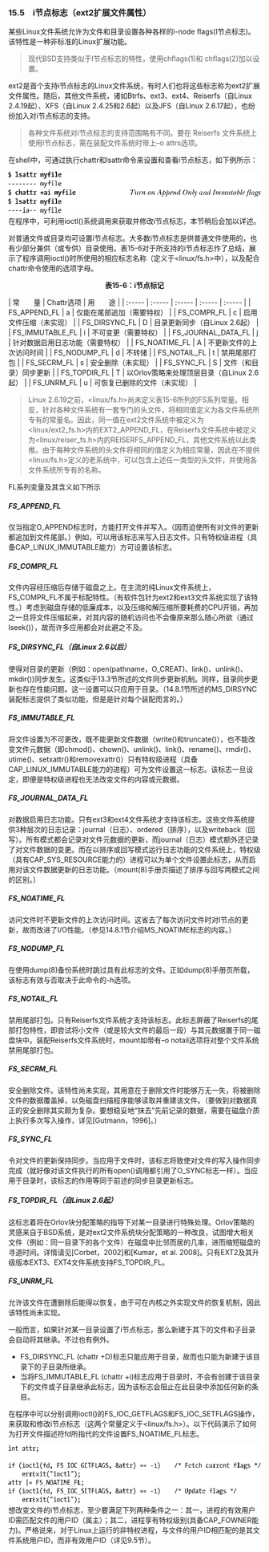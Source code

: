 ### 15.5　i节点标志（ext2扩展文件属性）

某些Linux文件系统允许为文件和目录设置各种各样的i-node flags(I节点标志)。该特性是一种非标准的Linux扩展功能。

> 现代BSD支持类似于I节点标志的特性，使用chflags(1)和 chflags(2)加以设置。

ext2是首个支持i节点标志的Linux文件系统，有时人们也将这些标志称为ext2扩展文件属性。随后，其他文件系统，诸如Btrfs、ext3、ext4、Reiserfs（自Linux 2.4.19起）、XFS（自Linux 2.4.25和2.6起）以及JFS（自Linux 2.6.17起），也纷纷加入对i节点标志的支持。

> 各种文件系统对i节点标志的支持范围略有不同。要在 Reiserfs 文件系统上使用I节点标志，需在装配文件系统时带上–o attrs选项。

在shell中，可通过执行chattr和lsattr命令来设置和查看i节点标志，如下例所示：



![366.png](../images/366.png)
在程序中，可利用ioctl()系统调用来获取并修改i节点标志，本节稍后会加以详述。

对普通文件或目录均可设置i节点标志。大多数i节点标志是供普通文件使用的，也有少部分兼供（或专供）目录使用。表15-6对于所支持的i节点标志作了总结，展示了程序调用ioctl()时所使用的相应标志名称（定义于<linux/fs.h>中），以及配合chattr命令使用的选项字母。

<center class="my_markdown"><b class="my_markdown">表15-6：i节点标记</b></center>

| 常　　量 | Chattr选项 | 用　　途 |
| :-----  | :-----  | :-----  | :-----  | :-----  |
| FS_APPEND_FL | a | 仅能在尾部追加（需要特权） |
| FS_COMPR_FL | c | 启用文件压缩（未实现） |
| FS_DIRSYNC_FL | D | 目录更新同步（自Linux 2.6起） |
| FS_IMMUTABLE_FL | i | 不可变更（需要特权） |
| FS_JOURNAL_DATA_FL | j | 针对数据启用日志功能（需要特权） |
| FS_NOATIME_FL | A | 不更新文件的上次访问时间 |
| FS_NODUMP_FL | d | 不转储 |
| FS_NOTAIL_FL | t | 禁用尾部打包 |
| FS_SECRM_FL | s | 安全删除（未实现） |
| FS_SYNC_FL | S | 文件（和目录）同步更新 |
| FS_TOPDIR_FL | T | 以Orlov策略来处理顶层目录（自Linux 2.6起） |
| FS_UNRM_FL | u | 可恢复已删除的文件（未实现） |

> Linux 2.6.19之前，<linux/fs.h>尚未定义表15-6所列的FS系列常量。相反，针对各种文件系统有一套专门的头文件，将相同值定义为各文件系统所专有的常量名。因此，同一值在ext2文件系统中被定义为<linux/ext2_fs.h>内的EXT2_APPEND_FL，在Reiserfs文件系统中被定义为<linux/reiser_fs.h>内的REISERFS_APPEND_FL，其他文件系统以此类推。由于每种文件系统的头文件将相同的值定义为相应常量，因此在不提供<linux/fs.h>定义的老系统中，可以包含上述任一类型的头文件，并使用各文件系统所专有的名称。

FL系列变量及其含义如下所示

##### FS_APPEND_FL

仅当指定O_APPEND标志时，方能打开文件并写入。（因而迫使所有对文件的更新都追加到文件尾部。）例如，可以用该标志来写入日志文件。只有特权级进程（具备CAP_LINUX_IMMUTABLE能力）方可设置该标志。

##### FS_COMPR_FL

文件内容经压缩后存储于磁盘之上。在主流的纯Linux文件系统上，FS_COMPR_FL不属于标配特性。（有软件包针为ext2和ext3文件系统实现了该特性。）考虑到磁盘存储的低廉成本，以及压缩和解压缩所要耗费的CPU开销，再加之一旦将文件压缩起来，对其内容的随机访问也不会像原来那么随心所欲（通过lseek()），故而许多应用都会对此避之不及。

##### FS_DIRSYNC_FL（自Linux 2.6以后）

使得对目录的更新（例如：open(pathname，O_CREAT)、link()、unlink()、mkdir())同步发生。这类似于13.3节所述的文件同步更新机制。同样，目录同步更新也存在性能问题。这一设置可以只应用于目录。（14.8.1节所述的MS_DIRSYNC装配标志提供了类似功能，但是是针对每个装配而言的。）

##### FS_IMMUTABLE_FL

将文件设置为不可更改，既不能更新文件数据（write()和truncate()），也不能改变文件元数据（即chmod()、chown()、unlink()、link()、rename()、rmdir()、utime()、setxattr()和removexattr()）只有特权级进程（具备CAP_LINUX_IMMUTABLE能力的进程）可为文件设置这一标志。该标志一旦设定，即便是特权级进程也无法改变文件的内容或元数据。

##### FS_JOURNAL_DATA_FL

对数据启用日志功能。只有ext3和ext4文件系统才支持该标志。这些文件系统提供3种层次的日志记录：journal（日志）、ordered（排序），以及writeback（回写）。所有模式都会记录对文件元数据的更新，而journal（日志）模式额外还记录了对文件数据的变更。而在以排序或回写模式运行日志功能的文件系统上，特权级（具有CAP_SYS_RESOURCE能力的）进程可以为单个文件设置此标志，从而启用对该文件数据更新的日志功能。（mount(8)手册页描述了排序与回写两模式之间的区别。）

##### FS_NOATIME_FL

访问文件时不更新文件的上次访问时间。这省去了每次访问文件时对I节点的更新，故而改进了I/O性能。（参见14.8.1节介绍MS_NOATIME标志的内容。）

##### FS_NODUMP_FL

在使用dump(8)备份系统时跳过具有此标志的文件。正如dump(8)手册页所载，该标志有效与否取决于此命令的-h选项。

##### FS_NOTAIL_FL

禁用尾部打包。只有Reiserfs文件系统才支持该标志。此标志屏蔽了Reiserfs的尾部打包特性，即尝试将小文件（或是较大文件的最后一段）与其元数据置于同一磁盘块中。装配Reiserfs文件系统时，mount如带有–o notail选项将对整个文件系统禁用尾部打包。

##### FS_SECRM_FL

安全删除文件。该特性尚未实现，其用意在于删除文件时能够万无一失，将被删除文件的数据覆盖掉，以免磁盘扫描程序能够读取并重建该文件。（要做到对数据真正的安全删除其实颇为复杂。要想稳妥地“抹去”先前记录的数据，需要在磁盘介质上执行多次写入操作，详见[Gutmann，1996]。）

##### FS_SYNC_FL

令对文件的更新保持同步。当应用于文件时，该标志将致使对文件的写入操作同步完成（就好像对该文件执行的所有open()调用都引用了O_SYNC标志一样）。当应用于目录时，该标志的作用等同于前述的同步目录更新标志。

##### FS_TOPDIR_FL（自Linux 2.6起）

这标志着将在Orlov块分配策略的指导下对某一目录进行特殊处理。Orlov策略的灵感来自于BSD系统，是对ext2文件系统块分配策略的一种改良，试图增大相关文件（例如：同一目录下的各个文件）在磁盘中比邻而居的几率，进而缩短磁盘的寻道时间。详情请见[Corbet，2002]和[Kumar，et al. 2008]。只有EXT2及其升级版本EXT3、EXT4文件系统支持FS_TOPDIR_FL。

##### FS_UNRM_FL

允许该文件在遭删除后能得以恢复。由于可在内核之外实现文件的恢复机制，因此该特性尚未实现。

一般而言，如果针对某一目录设置了i节点标志，那么新建于其下的文件和子目录会自动将其继承。不过也有例外。

+ FS_DIRSYNC_FL (chattr +D)标志只能应用于目录，故而也只能为新建于该目录下的子目录所继承。
+ 当将FS_IMMUTABLE_FL (chattr +i)标志应用于目录时，不会有创建于该目录下的文件或子目录继承此标志，因为该标志会阻止在此目录中添加任何新的条目。

在程序中可以分别调用ioctl()的FS_IOC_GETFLAGS和FS_IOC_SETFLAGS操作，来获取和修改i节点标志（这两个常量定义于<linux/fs.h>）。以下代码演示了如何为打开文件描述符fd所指代的文件设置FS_NOATIME_FL标志。



![367.png](../images/367.png)
想改变文件的i节点标志，至少要满足下列两种条件之一：其一，进程的有效用户ID需匹配文件的用户ID（属主）；其二，进程享有特权级别(具备CAP_FOWNER能力)。严格说来，对于Linux上运行的非特权进程，与文件的用户ID相匹配的是其文件系统用户ID，而非有效用户ID（详见9.5节）。


